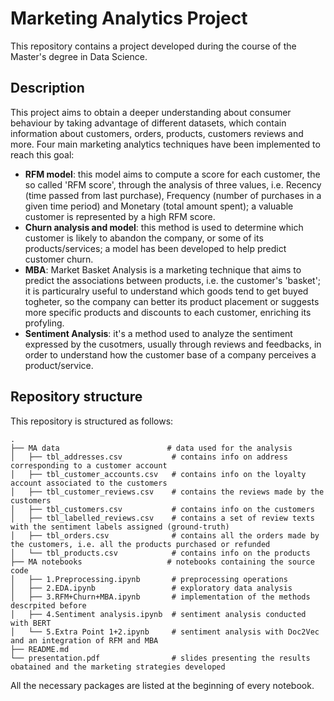 # Marketing Analytics Project

This repository contains a project developed during the course of the Master's degree in Data Science.

## Description

This project aims to obtain a deeper understanding about consumer behaviour by taking advantage of different datasets, which contain information about customers, orders, products,
 customers reviews and more.
Four main marketing analytics techniques have been implemented to reach this goal:
* **RFM model**: this model aims to compute a score for each customer, the so called 'RFM score', through the analysis of three values, i.e. Recency (time passed from last purchase),
   Frequency (number of purchases in a given time period) and Monetary (total amount spent); a valuable customer is represented by a high RFM score.
* **Churn analysis and model**: this method is used to determine which customer is likely to abandon the company, or some of its products/services; a model has been developed to
  help predict customer churn.
* **MBA**: Market Basket Analysis is a marketing technique that aims to predict the associations between products, i.e. the customer's 'basket'; it is particuralry useful to understand
  which goods tend to get buyed togheter, so the company can better its product placement or suggests more specific products and discounts to each customer, enriching its profyling.
* **Sentiment Analysis**: it's a method used to analyze the sentiment expressed by the cusotmers, usually through reviews and feedbacks, in order to understand how the customer base
 of a company perceives a product/service.

## Repository structure

This repository is structured as follows:

```
.
├── MA data                        # data used for the analysis
│   ├── tbl_addresses.csv           # contains info on address corresponding to a customer account
│   ├── tbl_customer_accounts.csv   # contains info on the loyalty account associated to the customers
│   ├── tbl_customer_reviews.csv    # contains the reviews made by the customers
│   ├── tbl_customers.csv           # contains info on the customers
│   ├── tbl_labelled_reviews.csv    # contains a set of review texts with the sentiment labels assigned (ground-truth)
│   ├── tbl_orders.csv              # contains all the orders made by the customers, i.e. all the products purchased or refunded
│   └── tbl_products.csv            # contains info on the products
├── MA notebooks                   # notebooks containing the source code
│   ├── 1.Preprocessing.ipynb       # preprocessing operations
│   ├── 2.EDA.ipynb                 # exploratory data analysis
│   ├── 3.RFM+Churn+MBA.ipynb       # implementation of the methods descrpited before
│   ├── 4.Sentiment analysis.ipynb  # sentiment analysis conducted with BERT
│   └── 5.Extra Point 1+2.ipynb     # sentiment analysis with Doc2Vec and an integration of RFM and MBA
├── README.md
└── presentation.pdf                # slides presenting the results obatained and the marketing strategies developed
```

All the necessary packages are listed at the beginning of every notebook. 


